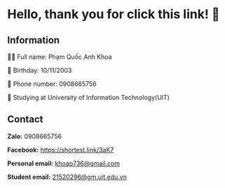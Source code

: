 # Hello, thank you for click this link! 👋

## Information

💁‍♂️ Full name: Phạm Quốc Anh Khoa

🍰 Birthday: 10/11/2003

📲 Phone number: 0908665756

🏫 Studying at University of Information Technology(UIT)


## Contact

**Zalo:** 0908665756

**Facebook:** https://shortest.link/3aK7

**Personal email:** khoap736@gmail.com

**Student email:** 21520296@gm.uit.edu.vn

